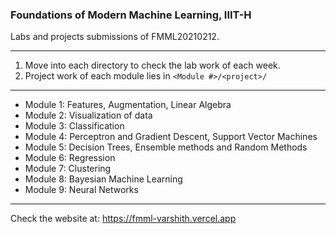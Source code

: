 ### Foundations of Modern Machine Learning, IIIT-H

Labs and projects submissions of FMML20210212.

<hr/>

1. Move into each directory to check the lab work of each week.
2. Project work of each module lies in ```<Module #>/<project>/```

<hr/>

- Module 1: Features, Augmentation, Linear Algebra
- Module 2: Visualization of data
- Module 3: Classification
- Module 4: Perceptron and Gradient Descent, Support Vector Machines
- Module 5: Decision Trees, Ensemble methods and Random Methods
- Module 6: Regression
- Module 7: Clustering
- Module 8: Bayesian Machine Learning
- Module 9: Neural Networks

<hr/>

Check the website at: https://fmml-varshith.vercel.app
